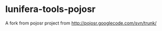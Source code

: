 lunifera-tools-pojosr
=====================

A fork from pojosr project from http://pojosr.googlecode.com/svn/trunk/
